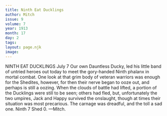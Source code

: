 ```yaml
---
title: Ninth Eat Ducklings
author: Mitch
issue: 9
volume: 7
year: 1913
month: 17
day: 2
tags:
layout: page.njk
image:
---
```

NINTH EAT DUCKLINGS    July 7    Our own Dauntless Ducky, led his little band of untried heroes out today to meet the gory-handed Ninth phalanx in mortal combat. One look at that grim body of veteran warriors was enough for the Shedites, however, for then their nerve began to ooze out, and perhaps is still a oozing. When the clouds of battle had lifted, a portion of the Ducklings were still to be seen; others had fled, but, unfortunately the two umpires, Jack and Happy survived the onslaught, though at times their situation was most precarious. The carnage was dreadful, and the toll a sad one. Ninth 7 Shed 0. —Mitch. 
